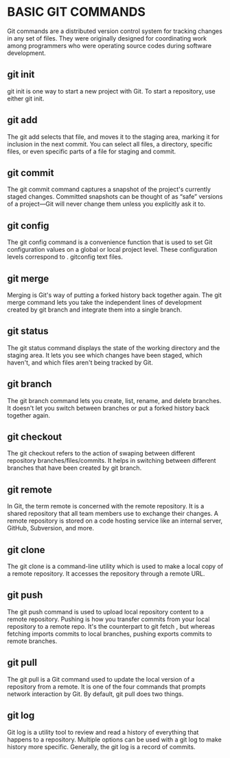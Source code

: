 # BASIC GIT COMMANDS
Git commands are a distributed version control system for tracking changes in any set of files. They were originally designed for coordinating work among programmers who were operating source codes during software development.

## git init
git init is one way to start a new project with Git. To start a repository, use either git init.

## git add
The git add selects that file, and moves it to the staging area, marking it for inclusion in the next commit. You can select all files, a directory, specific files, or even specific parts of a file for staging and commit.

## git commit
The git commit command captures a snapshot of the project's currently staged changes. Committed snapshots can be thought of as “safe” versions of a project—Git will never change them unless you explicitly ask it to.

## git config
The git config command is a convenience function that is used to set Git configuration values on a global or local project level. These configuration levels correspond to . gitconfig text files.

## git merge
Merging is Git's way of putting a forked history back together again. The git merge command lets you take the independent lines of development created by git branch and integrate them into a single branch.

## git status
The git status command displays the state of the working directory and the staging area. It lets you see which changes have been staged, which haven't, and which files aren't being tracked by Git.

## git branch
The git branch command lets you create, list, rename, and delete branches. It doesn't let you switch between branches or put a forked history back together again. 

## git checkout
The git checkout refers to the action of swaping between different repository branches/files/commits. It helps in switching between different branches that have been created by git branch.

## git remote
In Git, the term remote is concerned with the remote repository. It is a shared repository that all team members use to exchange their changes. A remote repository is stored on a code hosting service like an internal server, GitHub, Subversion, and more.

## git clone
The git clone is a command-line utility which is used to make a local copy of a remote repository. It accesses the repository through a remote URL.

## git push
The git push command is used to upload local repository content to a remote repository. Pushing is how you transfer commits from your local repository to a remote repo. It's the counterpart to git fetch , but whereas fetching imports commits to local branches, pushing exports commits to remote branches.

## git pull
The git pull is a Git command used to update the local version of a repository from a remote. It is one of the four commands that prompts network interaction by Git. By default, git pull does two things. 

## git log
Git log is a utility tool to review and read a history of everything that happens to a repository. Multiple options can be used with a git log to make history more specific. Generally, the git log is a record of commits.
